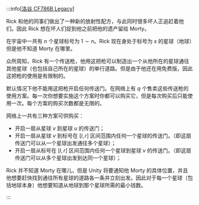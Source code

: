 :::info[[洛谷 CF786B Legacy](https://www.luogu.com.cn/problem/CF786B)]

Rick 和他的同事们做出了一种新的放射性配方，与此同时很多坏人正追赶着他们。因此 Rick 想在坏人们捉到他之前把他的遗产留给 Morty。

在宇宙中一共有 $n$ 个星球标号为 $1\sim n$。Rick 现在身处于标号为 $s$ 的星球（地球）但是他不知道 Morty 在哪里。

众所周知，Rick 有一个传送枪，他用这把枪可以制造出一个从他所在的星球通往其他星球（也包括自己所在的星球）的单行道路。但是由于他还在用免费版，因此这把枪的使用是有限制的。

默认情况下他不能用这把枪开启任何传送门。在网络上有 $q$ 个售卖这些传送枪的使用方案。每一次你想要实施这个方案时你都可以购买它，但是每次购买后只能使用一次。每个方案的购买次数都是无限的。

网络上一共有三种方案可供购买：

- 开启一扇从星球 $v$ 到星球 $u$ 的传送门；
- 开启一扇从星球 $v$ 到标号在 $[l,r]$ 区间范围内任何一个星球的传送门。（即这扇传送门可以从一个星球出发通往多个星球）；
- 开启一扇从标号在 $[l,r]$ 区间范围内任何一个星球到星球 $v$ 的传送门。（即这扇传送门可以从多个星球出发到达同一个星球）；

Rick 并不知道 Morty 在哪儿，但是 Unity 将要通知他 Morty 的具体位置，并且他想要赶快找到通往所有星球的道路各一条并立刻出发。因此对于每一个星球（包括地球本身）他想要知道从地球到那个星球所需的最小钱数。

:::
